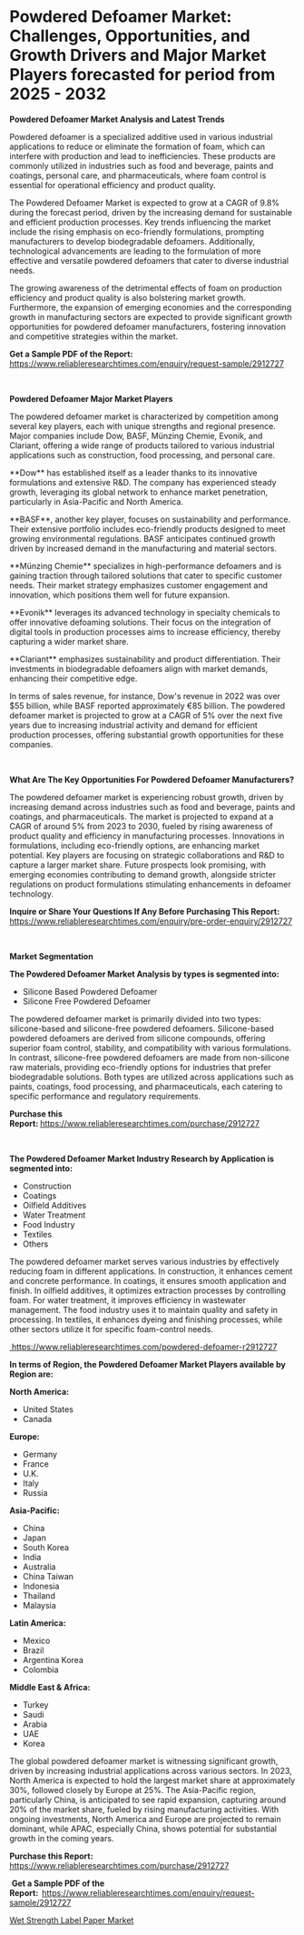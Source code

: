 <p><h1>Powdered Defoamer Market: Challenges, Opportunities, and Growth Drivers and Major Market Players forecasted for period from 2025 - 2032</h1></p><p><strong>Powdered Defoamer Market Analysis and Latest Trends</strong></p>
<p><p>Powdered defoamer is a specialized additive used in various industrial applications to reduce or eliminate the formation of foam, which can interfere with production and lead to inefficiencies. These products are commonly utilized in industries such as food and beverage, paints and coatings, personal care, and pharmaceuticals, where foam control is essential for operational efficiency and product quality.</p><p>The Powdered Defoamer Market is expected to grow at a CAGR of 9.8% during the forecast period, driven by the increasing demand for sustainable and efficient production processes. Key trends influencing the market include the rising emphasis on eco-friendly formulations, prompting manufacturers to develop biodegradable defoamers. Additionally, technological advancements are leading to the formulation of more effective and versatile powdered defoamers that cater to diverse industrial needs.</p><p>The growing awareness of the detrimental effects of foam on production efficiency and product quality is also bolstering market growth. Furthermore, the expansion of emerging economies and the corresponding growth in manufacturing sectors are expected to provide significant growth opportunities for powdered defoamer manufacturers, fostering innovation and competitive strategies within the market.</p></p>
<p><strong>Get a Sample PDF of the Report:&nbsp;</strong> <a href="https://www.reliableresearchtimes.com/enquiry/request-sample/2912727?utm_campaign=3346&utm_medium=2&utm_source=Github&utm_content=ia&utm_term=12032025&utm_id=powdered-defoamer">https://www.reliableresearchtimes.com/enquiry/request-sample/2912727</a></p>
<p>&nbsp;</p>
<p><strong>Powdered Defoamer Major Market Players</strong></p>
<p><p>The powdered defoamer market is characterized by competition among several key players, each with unique strengths and regional presence. Major companies include Dow, BASF, Münzing Chemie, Evonik, and Clariant, offering a wide range of products tailored to various industrial applications such as construction, food processing, and personal care.</p><p>**Dow** has established itself as a leader thanks to its innovative formulations and extensive R&D. The company has experienced steady growth, leveraging its global network to enhance market penetration, particularly in Asia-Pacific and North America.</p><p>**BASF**, another key player, focuses on sustainability and performance. Their extensive portfolio includes eco-friendly products designed to meet growing environmental regulations. BASF anticipates continued growth driven by increased demand in the manufacturing and material sectors.</p><p>**Münzing Chemie** specializes in high-performance defoamers and is gaining traction through tailored solutions that cater to specific customer needs. Their market strategy emphasizes customer engagement and innovation, which positions them well for future expansion.</p><p>**Evonik** leverages its advanced technology in specialty chemicals to offer innovative defoaming solutions. Their focus on the integration of digital tools in production processes aims to increase efficiency, thereby capturing a wider market share.</p><p>**Clariant** emphasizes sustainability and product differentiation. Their investments in biodegradable defoamers align with market demands, enhancing their competitive edge. </p><p>In terms of sales revenue, for instance, Dow's revenue in 2022 was over $55 billion, while BASF reported approximately €85 billion. The powdered defoamer market is projected to grow at a CAGR of 5% over the next five years due to increasing industrial activity and demand for efficient production processes, offering substantial growth opportunities for these companies.</p></p>
<p>&nbsp;</p>
<p><strong>What Are The Key Opportunities For Powdered Defoamer Manufacturers?</strong></p>
<p><p>The powdered defoamer market is experiencing robust growth, driven by increasing demand across industries such as food and beverage, paints and coatings, and pharmaceuticals. The market is projected to expand at a CAGR of around 5% from 2023 to 2030, fueled by rising awareness of product quality and efficiency in manufacturing processes. Innovations in formulations, including eco-friendly options, are enhancing market potential. Key players are focusing on strategic collaborations and R&D to capture a larger market share. Future prospects look promising, with emerging economies contributing to demand growth, alongside stricter regulations on product formulations stimulating enhancements in defoamer technology.</p></p>
<p><strong>Inquire or Share Your Questions If Any Before Purchasing This Report:</strong> <a href="https://www.reliableresearchtimes.com/enquiry/pre-order-enquiry/2912727?utm_campaign=3346&utm_medium=2&utm_source=Github&utm_content=ia&utm_term=12032025&utm_id=powdered-defoamer">https://www.reliableresearchtimes.com/enquiry/pre-order-enquiry/2912727</a></p>
<p>&nbsp;</p>
<p><strong>Market Segmentation</strong></p>
<p><strong>The Powdered Defoamer Market Analysis by types is segmented into:</strong></p>
<p><ul><li>Silicone Based Powdered Defoamer</li><li>Silicone Free Powdered Defoamer</li></ul></p>
<p><p>The powdered defoamer market is primarily divided into two types: silicone-based and silicone-free powdered defoamers. Silicone-based powdered defoamers are derived from silicone compounds, offering superior foam control, stability, and compatibility with various formulations. In contrast, silicone-free powdered defoamers are made from non-silicone raw materials, providing eco-friendly options for industries that prefer biodegradable solutions. Both types are utilized across applications such as paints, coatings, food processing, and pharmaceuticals, each catering to specific performance and regulatory requirements.</p></p>
<p><strong>Purchase this Report:&nbsp;</strong><a href="https://www.reliableresearchtimes.com/purchase/2912727?utm_campaign=3346&utm_medium=2&utm_source=Github&utm_content=ia&utm_term=12032025&utm_id=powdered-defoamer">https://www.reliableresearchtimes.com/purchase/2912727</a></p>
<p>&nbsp;</p>
<p><strong>The Powdered Defoamer Market Industry Research by Application is segmented into:</strong></p>
<p><ul><li>Construction</li><li>Coatings</li><li>Oilfield Additives</li><li>Water Treatment</li><li>Food Industry</li><li>Textiles</li><li>Others</li></ul></p>
<p><p>The powdered defoamer market serves various industries by effectively reducing foam in different applications. In construction, it enhances cement and concrete performance. In coatings, it ensures smooth application and finish. In oilfield additives, it optimizes extraction processes by controlling foam. For water treatment, it improves efficiency in wastewater management. The food industry uses it to maintain quality and safety in processing. In textiles, it enhances dyeing and finishing processes, while other sectors utilize it for specific foam-control needs.</p></p>
<p><a href="https://www.reliableresearchtimes.com/powdered-defoamer-r2912727?utm_campaign=3346&utm_medium=2&utm_source=Github&utm_content=ia&utm_term=12032025&utm_id=powdered-defoamer">&nbsp;https://www.reliableresearchtimes.com/powdered-defoamer-r2912727</a></p>
<p><strong>In terms of Region, the Powdered Defoamer Market Players available by Region are:</strong></p>
<p>
    <p> <strong> North America: </strong>
        <ul>
            <li>United States</li>
            <li>Canada</li>
        </ul>
        </p> 
    <p> <strong> Europe: </strong>
        <ul>
            <li>Germany</li>
            <li>France</li>
            <li>U.K.</li>
            <li>Italy</li>
            <li>Russia</li>
        </ul>
        </p> 
    <p> <strong> Asia-Pacific: </strong>
        <ul>
            <li>China</li>
            <li>Japan</li>
            <li>South Korea</li>
            <li>India</li>
            <li>Australia</li>
            <li>China Taiwan</li>
            <li>Indonesia</li>
            <li>Thailand</li>
            <li>Malaysia</li>
        </ul>
        </p> 
    <p> <strong> Latin America: </strong>
        <ul>
            <li>Mexico</li>
            <li>Brazil</li>
            <li>Argentina Korea</li>
            <li>Colombia</li>
        </ul>
        </p> 
    <p> <strong> Middle East & Africa: </strong>
        <ul>
            <li>Turkey</li>
            <li>Saudi</li>
            <li>Arabia</li>
            <li>UAE</li>
            <li>Korea</li>
        </ul>
    </p>
    </p>
<p><p>The global powdered defoamer market is witnessing significant growth, driven by increasing industrial applications across various sectors. In 2023, North America is expected to hold the largest market share at approximately 30%, followed closely by Europe at 25%. The Asia-Pacific region, particularly China, is anticipated to see rapid expansion, capturing around 20% of the market share, fueled by rising manufacturing activities. With ongoing investments, North America and Europe are projected to remain dominant, while APAC, especially China, shows potential for substantial growth in the coming years.</p></p>
<p><strong>Purchase this Report: </strong><a href="https://www.reliableresearchtimes.com/purchase/2912727?utm_campaign=3346&utm_medium=2&utm_source=Github&utm_content=ia&utm_term=12032025&utm_id=powdered-defoamer">https://www.reliableresearchtimes.com/purchase/2912727</a></p>
<p>&nbsp;<strong>Get a Sample PDF of the Report:&nbsp;&nbsp;</strong><a href="https://www.reliableresearchtimes.com/enquiry/request-sample/2912727?utm_campaign=3346&utm_medium=2&utm_source=Github&utm_content=ia&utm_term=12032025&utm_id=powdered-defoamer">https://www.reliableresearchtimes.com/enquiry/request-sample/2912727</a></p>
<p><strong></strong></p>
<p><p><a href="https://github.com/ivvrgibi/Market-Research-Report-List-1/blob/main/wet-strength-label-paper-market.md?utm_campaign=3346&utm_medium=2&utm_source=Github&utm_content=ia&utm_term=12032025&utm_id=powdered-defoamer">Wet Strength Label Paper Market</a></p></p>